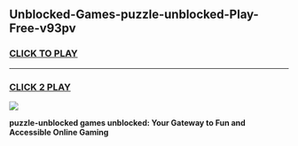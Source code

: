 
## Unblocked-Games-puzzle-unblocked-Play-Free-v93pv
<h3>
<a href="https://premium76.site?title=puzzle-unblocked&ref=18A1">CLICK TO PLAY</a></h3>
<hr>

<h3>
<a href="https://premium76.site?title=puzzle-unblocked&ref=18A1">CLICK 2 PLAY</a>
  
</h3>

<a href="https://premium76.site?title=puzzle-unblocked&ref=18A1"><img src="https://clearcache.store/games.png"></a>


**puzzle-unblocked games unblocked: Your Gateway to Fun and Accessible Online Gaming**
